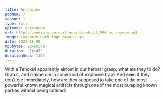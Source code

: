 ```yaml
---
title: Acronauem
podNum: 7
season: 1
type: full
episode: acronauem
url: https://media.underdark.quest/podcast/006-acronauem.mp3
image: img/underdark-logo-square.jpg
date: 2022-10-09
mp3bytes: 22496579
duration: "18:45"
durationSecs: 1125
---
```


With a Tehokivi apparently almost in our heroes' grasp, what are they to do? Grab it, and maybe die
in some kind of explosive trap? And even if they don't die immediately, how are they supposed to
take one of the most powerful known magical artifacts through one of the most bumping known parties
without being noticed?
